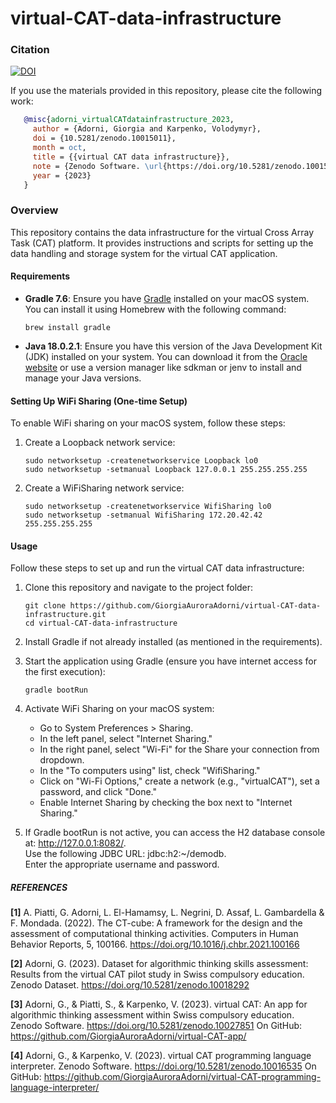 # virtual-CAT-data-infrastructure

### Citation
[![DOI](https://zenodo.org/badge/DOI/10.5281/zenodo.10015011.svg)](https://doi.org/10.5281/zenodo.10015011)

If you use the materials provided in this repository, please cite the following work:

```bibtex
   @misc{adorni_virtualCATdatainfrastructure_2023,
     author = {Adorni, Giorgia and Karpenko, Volodymyr},
     doi = {10.5281/zenodo.10015011},
     month = oct,
     title = {{virtual CAT data infrastructure}},
     note = {Zenodo Software. \url{https://doi.org/10.5281/zenodo.10015011}},
     year = {2023}
   }
```

### Overview 
This repository contains the data infrastructure for the virtual Cross Array Task (CAT) platform. It provides instructions and scripts for setting up the data handling and storage system for the virtual CAT application.

#### Requirements

- **Gradle 7.6**: Ensure you have [Gradle](https://gradle.org/) installed on your macOS system. You can install it using Homebrew with the following command:
  ```shell
  brew install gradle
- **Java 18.0.2.1**: Ensure you have this version of the Java Development Kit (JDK) installed on your system. You can download it from the [Oracle website](https://www.oracle.com/java/technologies/javase/jdk18-archive-downloads.html) or use a version manager like sdkman or jenv to install and manage your Java versions.

#### Setting Up WiFi Sharing (One-time Setup)
To enable WiFi sharing on your macOS system, follow these steps:

1. Create a Loopback network service:
   ```shell
   sudo networksetup -createnetworkservice Loopback lo0
   sudo networksetup -setmanual Loopback 127.0.0.1 255.255.255.255

2. Create a WiFiSharing network service:
   ```shell
   sudo networksetup -createnetworkservice WifiSharing lo0
   sudo networksetup -setmanual WifiSharing 172.20.42.42 255.255.255.255
   
#### Usage
Follow these steps to set up and run the virtual CAT data infrastructure:

1. Clone this repository and navigate to the project folder:
   ```shell
   git clone https://github.com/GiorgiaAuroraAdorni/virtual-CAT-data-infrastructure.git
   cd virtual-CAT-data-infrastructure

2. Install Gradle if not already installed (as mentioned in the requirements).

3. Start the application using Gradle (ensure you have internet access for the first execution):
   ```shell
   gradle bootRun

4. Activate WiFi Sharing on your macOS system:
   - Go to System Preferences > Sharing.
   - In the left panel, select "Internet Sharing."
   - In the right panel, select "Wi-Fi" for the Share your connection from dropdown.
   - In the "To computers using" list, check "WifiSharing."
   - Click on "Wi-Fi Options," create a network (e.g., "virtualCAT"), set a password, and click "Done."
   - Enable Internet Sharing by checking the box next to "Internet Sharing."

5. If Gradle bootRun is not active, you can access the H2 database console at: http://127.0.0.1:8082/.  
Use the following JDBC URL: jdbc:h2:~/demodb.  
Enter the appropriate username and password.



##### REFERENCES

**[1]** A. Piatti, G. Adorni, L. El-Hamamsy, L. Negrini, D. Assaf, L. Gambardella & F. Mondada. (2022). The CT-cube: A framework for the design and the assessment of computational thinking activities. Computers in Human Behavior Reports, 5, 100166. https://doi.org/10.1016/j.chbr.2021.100166

**[2]** Adorni, G. (2023). Dataset for algorithmic thinking skills assessment: Results from the virtual CAT pilot study in Swiss compulsory education. Zenodo Dataset. https://doi.org/10.5281/zenodo.10018292

**[3]** Adorni, G., & Piatti, S., & Karpenko, V. (2023). virtual CAT: An app for algorithmic thinking assessment within Swiss compulsory education. Zenodo Software. https://doi.org/10.5281/zenodo.10027851
On GitHub: https://github.com/GiorgiaAuroraAdorni/virtual-CAT-app/

**[4]** Adorni, G., & Karpenko, V. (2023). virtual CAT programming language interpreter. Zenodo Software. https://doi.org/10.5281/zenodo.10016535 
On GitHub: https://github.com/GiorgiaAuroraAdorni/virtual-CAT-programming-language-interpreter/
